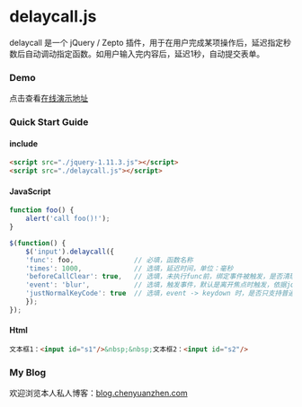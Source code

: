 # delaycall.js

delaycall 是一个 jQuery / Zepto 插件，用于在用户完成某项操作后，延迟指定秒数后自动调动指定函数。如用户输入完内容后，延迟1秒，自动提交表单。

### Demo
点击查看[在线演示地址](https://yzchen0o0.github.io/yzchen0o0/ "delaycall Demo")

### Quick Start Guide
#### include
``` html
<script src="./jquery-1.11.3.js"></script>
<script src="./delaycall.js"></script>
```
#### JavaScript
``` javascript
function foo() {
    alert('call foo()!');
}

$(function() {
    $('input').delaycall({
    'func': foo,               // 必填，函数名称
    'times': 1000,             // 选填，延迟时间，单位：毫秒
    'beforeCallClear': true,   // 选填，未执行func前，绑定事件被触发，是否清理之前定义的定时器
    'event': 'blur',           // 选填，触发事件，默认是离开焦点时触发，依据jquery/zepto语法，如 keydown ...
    'justNormalKeyCode': true  // 选填，event -> keydown 时，是否只支持普通按键：英文、数字
    });
});
```
#### Html
``` html
文本框1：<input id="s1"/>&nbsp;&nbsp;文本框2：<input id="s2"/>
```

### My Blog
欢迎浏览本人私人博客：[blog.chenyuanzhen.com](http://blog.chenyuanzhen.com "倚楼听风雨")